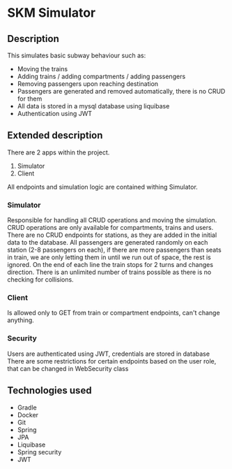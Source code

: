 # SKM Simulator

## Description  

This simulates basic subway behaviour such as:
- Moving the trains
- Adding trains / adding compartments / adding passengers
- Removing passengers upon reaching destination
- Passengers are generated and removed automatically, there is no CRUD for them
- All data is stored in a mysql database using liquibase
- Authentication using JWT

## Extended description
There are 2 apps within the project.
1. Simulator
2. Client  

All endpoints and simulation logic are contained withing Simulator.

### Simulator
Responsible for handling all CRUD operations and moving the simulation.
CRUD operations are only available for compartments, trains and users.
There are no CRUD endpoints for stations, as they are added in the initial data to the database.
All passengers are generated randomly on each station (2-8 passengers on each), if there are more passengers
than seats in train, we are only letting them in until we run out of space, the rest is ignored.
On the end of each line the train stops for 2 turns and changes direction. There is an unlimited number of trains
possible as there is no checking for collisions.

### Client
Is allowed only to GET from train or compartment endpoints, can't change anything.

### Security
Users are authenticated using JWT, credentials are stored in database
There are some restrictions for certain endpoints based on the user role, that can be changed in WebSecurity class

## Technologies used
- Gradle
- Docker
- Git
- Spring
- JPA
- Liquibase
- Spring security
- JWT